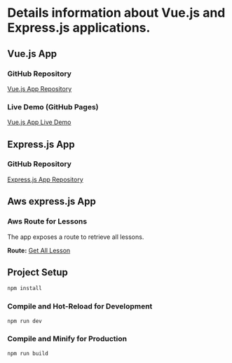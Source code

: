 # Details information about Vue.js and Express.js applications.

## Vue.js App

### GitHub Repository

[Vue.js App Repository](https://github.com/ar1622/vue.js-app)

### Live Demo (GitHub Pages)

[Vue.js App Live Demo](https://ar1622.github.io/vue.js-app/)

## Express.js App

### GitHub Repository

[Express.js App Repository](https://github.com/ar1622/express-server)

## Aws express.js App

### Aws Route for Lessons

The app exposes a route to retrieve all lessons.

**Route:**
[Get All Lesson](http://webserver-env.eba-jrmuymp5.eu-west-2.elasticbeanstalk.com/lesson)




## Project Setup

```sh
npm install
```

### Compile and Hot-Reload for Development

```sh
npm run dev
```

### Compile and Minify for Production

```sh
npm run build
```
